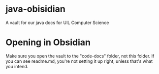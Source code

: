 # java-obisidian
 A vault for our java docs for UIL Computer Science

 # Opening in Obsidian
 Make sure you open the vault to the "code-docs" folder, not this folder. If you can see readme.md, you're not setting it up right, unless that's what you intend.
